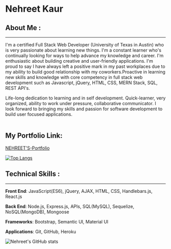 # <b> Nehreet Kaur  </b> 
<!-- ![](https://img.shields.io/badge/<WORD_ON_LEFT>-<WORD_ON_RIGHT>-informational?style=flat&logo=<LOGO_NAME>&logoColor=white&color=2bbc8a) -->
## About Me :
<hr>
<p>I'm a certified Full Stack Web Developer (University of Texas in Austin) who is very passionate about learning new things. I'm a
constant learner who's continually
looking for ways to help advance my
knowledge and career. I'm
enthusiastic about building creative
and user-friendly applications. I'm
proud to say I have always left a
positive mark in my past workplaces
due to my ability to build good
relationship with my coworkers.Proactive in learning new skills and knowledge with core competency in full stack web development such as Javascript, jQuery, HTML, CSS, MERN Stack, SQL, REST API's.</p>
Life-long dedication to learning and in self development. Quick-learner, very organized, ability to work under pressure, collaborative communicator. I look forward to bringing my skills and passion for software development to build user focused applications.<br>
<br>


 ## My Portfolio Link:
 
 [NEHREET'S-Portfolio](https://nehreetkaur.github.io/updated-portfolio/)



<!-- [![Top Langs](https://github-readme-stats.vercel.app/api/top-langs/?username=nehreetkaur&layout=compact)]

(https://github.com/nehreetkaur/github-readme-stats) -->
[![Top Langs](https://github-readme-stats.vercel.app/api/top-langs/?username=nehreetkaur)](https://github.com/nehreetkaur/github-readme-stats)


## Technical Skills :
<hr>

**Front End**: JavaScript(ES6), jQuery, AJAX, HTML, CSS, Handlebars.js, React.js


**Back End**: Node.js, Express.js, APIs, SQL(MySQL), Sequelize, NoSQL(MongoDB), Mongoose
 
**Frameworks**: Bootstrap, Semantic UI, Material UI

**Applications**: Git, GitHub, Heroku


![Nehreet's GitHub stats](https://github-readme-stats.vercel.app/api?username=nehreetkaur&show_icons=true&theme=radical)







<!--
**nehreetkaur/nehreetkaur** is a ✨ _special_ ✨ repository because its `README.md` (this file) appears on your GitHub profile.

Here are some ideas to get you started:

- 🔭 I’m currently working on ...
- 🌱 I’m currently learning ...
- 👯 I’m looking to collaborate on ...
- 🤔 I’m looking for help with ...
- 💬 Ask me about ...
- 📫 How to reach me: ...
- 😄 Pronouns: ...
- ⚡ Fun fact: ...
-->
